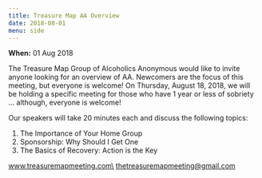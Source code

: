 ```yaml
---
title: Treasure Map AA Overview
date: 2018-08-01
menu: side
---
```


**When:** 01 Aug 2018
<!--more-->

The Treasure Map Group of Alcoholics Anonymous would like to invite anyone
looking for an overview of AA. Newcomers are the focus of this meeting, but
everyone is welcome! On Thursday, August 18, 2018, we will be holding a
specific meeting for those who have 1 year or less of sobriety ... although,
everyone is welcome!

Our speakers will take 20 minutes each and discuss the following topics:

1. The Importance of Your Home Group
2. Sponsorship: Why Should I Get One
3. The Basics of Recovery: Action is the Key

www.treasuremapmeeting.com\
thetreasuremapmeeting@gmail.com
